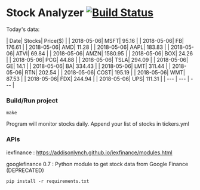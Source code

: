 # Stock Analyzer [![Build Status](https://travis-ci.org/ogoyal/StockAnalyzer.svg?branch=master)](https://travis-ci.org/ogoyal/StockAnalyzer)

Today's data:

| Date| Stocks| Price($) | 
| 2018-05-06| MSFT| 95.16 | 
| 2018-05-06| FB| 176.61 | 
| 2018-05-06| AMD| 11.28 | 
| 2018-05-06| AAPL| 183.83 | 
| 2018-05-06| ATVI| 69.84 | 
| 2018-05-06| AMZN| 1580.95 | 
| 2018-05-06| BOX| 24.26 | 
| 2018-05-06| PCG| 44.88 | 
| 2018-05-06| TSLA| 294.09 | 
| 2018-05-06| GE| 14.1 | 
| 2018-05-06| BA| 334.43 | 
| 2018-05-06| LMT| 311.44 | 
| 2018-05-06| RTN| 202.54 | 
| 2018-05-06| COST| 195.19 | 
| 2018-05-06| WMT| 87.53 | 
| 2018-05-06| FDX| 244.94 | 
| 2018-05-06| UPS| 111.31 | 
| --- | --- | ---  | 

### Build/Run project

```
make
```

Program will monitor stocks daily. Append your list of stocks in tickers.yml

### APIs
iexfinance : https://addisonlynch.github.io/iexfinance/modules.html

googlefinance 0.7 : Python module to get stock data from Google Finance (DEPRECATED)

```
pip install -r requirements.txt
```
